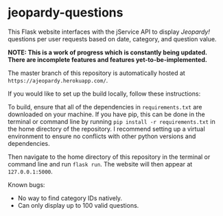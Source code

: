 # jeopardy-questions

This Flask website interfaces with the jService API to display *Jeopardy!* questions per user requests based on date, category, and question value.

**NOTE: This is a work of progress which is constantly being updated. There are incomplete features and features yet-to-be-implemented.**

The master branch of this repository is automatically hosted at `https://ajeopardy.herokuapp.com/`.

If you would like to set up the build locally, follow these instructions:

To build, ensure that all of the dependencies in `requirements.txt` are downloaded on your machine. If you have pip, this can be done in the terminal or command line by running `pip install -r requirements.txt` in the home directory of the repository. I recommend setting up a virtual environment to ensure no conflicts with other python versions and dependencies.

Then navigate to the home directory of this repository in the terminal or command line and run `flask run`. The website will then appear at `127.0.0.1:5000`.

Known bugs:
- No way to find category IDs natively.
- Can only display up to 100 valid questions.
